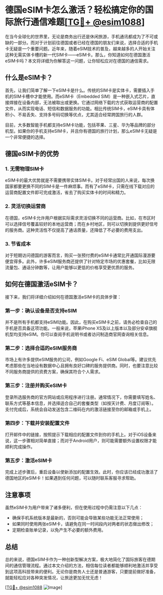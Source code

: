 # 德国eSIM卡怎么激活？轻松搞定你的国际旅行通信难题[[TG💪+ @esim1088](https://t.me/s/esim1088)]

在当今全球化的世界里，无论是商务出行还是休闲旅游，手机通讯都成为了不可或缺的一部分。而对于计划前往德国或者已经在德国的朋友们来说，选择合适的手机卡无疑是一个重要问题。近年来，随着eSIM技术的普及，越来越多的人开始关注这种无需实体卡槽的新一代SIM卡——eSIM卡。那么，你知道如何在德国激活eSIM卡吗？本文将详细为你解答这一问题，让你轻松应对在德国的通信需求。

## 什么是eSIM卡？

首先，让我们简单了解一下eSIM卡是什么。传统的SIM卡是实体卡，需要插入手机的SIM卡槽中才能使用。而eSIM卡（Embedded SIM）是一种嵌入式芯片，直接焊接在设备内部，无法被取出或更换。它通过网络下载的方式获取运营商的配置文件，从而实现电话、短信和数据服务的功能。相比传统SIM卡，eSIM卡具有体积小、不易丢失、支持多号码切换等优点，尤其适合经常跨国旅行的人群。

目前，大多数智能手机都支持eSIM卡功能，包括苹果、三星、华为等品牌的部分机型。如果你的手机支持eSIM卡，并且你有德国的旅行计划，那么eSIM卡无疑是一个非常便捷的选择。

## 德国eSIM卡的优势

### 1. **无需物理SIM卡**
   eSIM卡的最大优势就是不需要携带实体SIM卡。对于经常出国的人来说，每次换国家都要更换不同的SIM卡是一件麻烦事。而有了eSIM卡，只需在线下载对应的运营商配置文件即可完成激活，省去了购买实体卡的时间和精力。

### 2. **灵活切换运营商**
   在德国，eSIM卡允许用户根据实际需求灵活切换不同的运营商。比如，在市区时可以选择信号覆盖较好的本地运营商；而在乡村地区，则可以切换到提供更好信号的服务商。这种灵活性不仅提高了通话质量，还降低了不必要的费用支出。

### 3. **节省成本**
   对于短期访问德国的游客而言，购买一张预付费的eSIM卡通常比开通国际漫游要便宜得多。此外，许多eSIM服务商还提供了针对特定市场的优惠套餐，比如无限流量包、通话分钟数等，让用户能够以更低的价格享受更优质的服务。

## 如何在德国激活eSIM卡？

接下来，我们将详细介绍如何在德国激活eSIM卡的具体步骤：

### 第一步：确认设备是否支持eSIM
并不是所有手机都支持eSIM功能。因此，在购买eSIM卡之前，请务必检查自己的手机是否具备这项功能。一般来说，苹果iPhone XS及以上版本以及部分安卓旗舰机型均支持eSIM。你可以查阅手机说明书或者访问制造商官网查询相关信息。

### 第二步：选择合适的eSIM服务商
市场上有许多提供eSIM服务的公司，例如Google Fi、eSIM Global等。建议优先考虑那些在当地设有数据中心且拥有良好口碑的服务提供商。同时，也要注意比较不同服务商提供的资费方案，确保其符合个人需求。

### 第三步：注册并购买eSIM卡
登录所选服务商的官方网站或应用程序进行注册。通常情况下，你需要填写姓名、联系方式等基本信息，并选择适合自己的套餐类型（如按天计费、月度订阅等）。支付完成后，系统会自动发送包含二维码在内的激活链接至你的邮箱或手机上。

### 第四步：下载并安装配置文件
打开邮件中的链接，按照提示下载相应的配置文件到你的手机上。对于iOS设备来说，这一步骤相对简单直接；而对于Android用户，则可能需要额外设置权限才能顺利完成操作。

### 第五步：激活eSIM卡
完成上述步骤后，重启设备以使新添加的配置生效。此时，你应该已经成功激活了德国地区的eSIM卡！如果遇到任何问题，可以随时联系客服寻求帮助。

## 注意事项

虽然eSIM卡为用户带来了诸多便利，但在使用过程中仍需注意以下几点：
- 确保手机系统版本是最新的，否则可能会导致某些功能无法正常使用；
- 如果同时使用两张eSIM卡，请避免在同一时间段内对两者的状态做出修改；
- 定期检查账单记录，以免产生不必要的额外费用。

## 总结

总的来说，德国eSIM卡作为一种创新型解决方案，极大地简化了国际旅客在德期间的通信管理流程。通过本文介绍的方法，相信每位读者都能够顺利地激活并享受到这项高科技带来的便利。无论你是商务人士还是普通游客，只要提前做好准备，就能轻松应对各种突发情况，让旅途更加无忧无虑！

[[TG💪+ @esim1088](https://t.me/s/esim1088) ![Image](https://i.postimg.cc/4NQfJmqS/Snipaste-2025-05-13-00-14-12.png)]